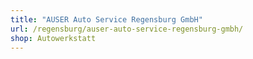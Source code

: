```yaml
---
title: "AUSER Auto Service Regensburg GmbH"
url: /regensburg/auser-auto-service-regensburg-gmbh/
shop: Autowerkstatt
---
```

